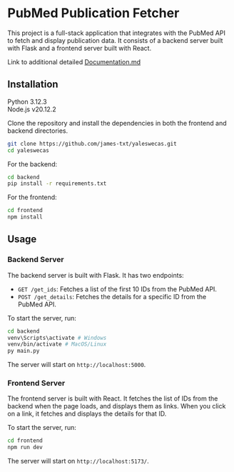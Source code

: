 # PubMed Publication Fetcher

This project is a full-stack application that integrates with the PubMed API to fetch and display publication data. It consists of a backend server built with Flask and a frontend server built with React.

Link to additional detailed [Documentation.md](Documentation.md)

## Installation

Python 3.12.3 \
Node.js v20.12.2

Clone the repository and install the dependencies in both the frontend and backend directories.

```bash
git clone https://github.com/james-txt/yaleswecas.git
cd yaleswecas
```


For the backend:

```bash
cd backend
pip install -r requirements.txt
```

For the frontend:

```bash
cd frontend
npm install
```

## Usage

### Backend Server

The backend server is built with Flask. It has two endpoints:

- `GET /get_ids`: Fetches a list of the first 10 IDs from the PubMed API.
- `POST /get_details`: Fetches the details for a specific ID from the PubMed API.

To start the server, run:

```bash
cd backend
venv\Scripts\activate # Windows
venv/bin/activate # MacOS/Linux
py main.py
```

The server will start on `http://localhost:5000`.

### Frontend Server

The frontend server is built with React. It fetches the list of IDs from the backend when the page loads, and displays them as links. When you click on a link, it fetches and displays the details for that ID.

To start the server, run:

```bash
cd frontend
npm run dev
```

The server will start on `http://localhost:5173/`.

